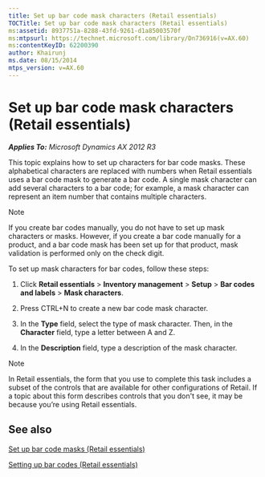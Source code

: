 ```yaml
---
title: Set up bar code mask characters (Retail essentials)
TOCTitle: Set up bar code mask characters (Retail essentials)
ms:assetid: 8937751a-8288-43fd-9261-d1a85003570f
ms:mtpsurl: https://technet.microsoft.com/library/Dn736916(v=AX.60)
ms:contentKeyID: 62200390
author: Khairunj
ms.date: 08/15/2014
mtps_version: v=AX.60
---
```


# Set up bar code mask characters (Retail essentials) 


_**Applies To:** Microsoft Dynamics AX 2012 R3_

This topic explains how to set up characters for bar code masks. These alphabetical characters are replaced with numbers when Retail essentials uses a bar code mask to generate a bar code. A single mask character can add several characters to a bar code; for example, a mask character can represent an item number that contains multiple characters.


> [!NOTE]
> <P>If you create bar codes manually, you do not have to set up mask characters or masks. However, if you create a bar code manually for a product, and a bar code mask has been set up for that product, mask validation is performed only on the check digit.</P>



To set up mask characters for bar codes, follow these steps:

1.  Click **Retail essentials** \> **Inventory management** \> **Setup** \> **Bar codes and labels** \> **Mask characters**.

2.  Press CTRL+N to create a new bar code mask character.

3.  In the **Type** field, select the type of mask character. Then, in the **Character** field, type a letter between A and Z.

4.  In the **Description** field, type a description of the mask character.


> [!NOTE]
> <P>In Retail essentials, the form that you use to complete this task includes a subset of the controls that are available for other configurations of Retail. If a topic about this form describes controls that you don't see, it may be because you’re using Retail essentials.</P>



## See also

[Set up bar code masks (Retail essentials)](set-up-bar-code-masks-retail-essentials.md)

[Setting up bar codes (Retail essentials)](setting-up-bar-codes-retail-essentials.md)

  


